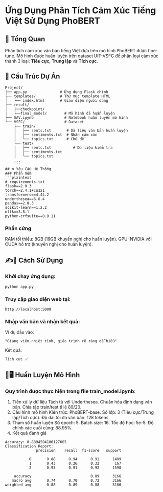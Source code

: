 # Ứng Dụng Phân Tích Cảm Xúc Tiếng Việt Sử Dụng PhoBERT

## 📌 Tổng Quan
Phân tích cảm xúc văn bản tiếng Việt dựa trên mô hình PhoBERT được fine-tune. Mô hình được huấn luyện trên dataset UIT-VSFC để phân loại cảm xúc thành 3 loại: **Tiêu cực**, **Trung lập** và **Tích cực**.

## 📂 Cấu Trúc Dự Án
```plaintext
Project/
├── app.py               # Ứng dụng Flask chính
├── templates/           # Thư mục template HTML
│   └── index.html       # Giao diện người dùng
├── result/
|   ├──checkpoint/
|   ├──final_model/        # Mô hình đã huấn luyện
├── SAV.ipynb              # Notebook huấn luyện mô hình
└── VSFC/                  # Dataset
    ├── train/
    │   ├── sents.txt       # Dữ liệu văn bản huấn luyện
    │   ├── sentiments.txt  # Nhãn cảm xúc
    │   └── topics.txt      # Chủ đề
    └── test/
    │   ├── sents.txt          # Dữ liệu kiểm tra
    │   ├── sentiments.txt
    │   └── topics.txt 
    ...
    ```
## ⚙️ Yêu Cầu Hệ Thống
### Phần mềm
```plaintext
# requirements.txt
flask==2.0.3
torch==2.4.1+cu121
transformers==4.44.2
underthesea==6.8.4
pandas==2.0.3
scikit-learn==1.2.2
nltk==3.8.1
python-crfsuite==0.9.11
```
### Phần cứng
RAM tối thiểu: 8GB (16GB khuyến nghị cho huấn luyện).
GPU: NVIDIA với CUDA hỗ trợ (khuyến nghị cho huấn luyện).
## ✍️📜 Cách Sử Dụng
### Khởi chạy ứng dụng:
``` bash
python app.py
```
### Truy cập giao diện web tại:

```arduino
http://localhost:5000
```
### Nhập văn bản và nhận kết quả:

Ví dụ đầu vào:
```plaintext
"Giảng viên nhiệt tình, giáo trình rõ ràng dễ hiểu"
```
Kết quả:
```plaintext
Tích cực ✅
```
## 🤖🖥️ Huấn Luyện Mô Hình
### Quy trình được thực hiện trong file train_model.ipynb:

1. Tiền xử lý dữ liệu
Tách từ với Underthesea.
Chuẩn hóa định dạng văn bản.
Chia tập train/test tỉ lệ 80/20.
2. Cấu hình mô hình
Kiến trúc: PhoBERT-base.
Số lớp: 3 (Tiêu cực/Trung lập/Tích cực).
Độ dài tối đa văn bản: 128 tokens.
3. Tham số huấn luyện
Số epoch: 5.
Batch size: 16.
Tốc độ học: 5e-5.
Độ chính xác cuối cùng: 88.95%.
4. Kết quả đánh giá
```plaintext
Accuracy: 0.8894504106127605
Classification Report:
              precision    recall  f1-score   support

           0       0.88      0.94      0.91      1409
           1       0.43      0.26      0.32       167
           2       0.93      0.91      0.92      1590

    accuracy                           0.89      3166
   macro avg       0.74      0.70      0.72      3166
weighted avg       0.88      0.89      0.88      3166
```
